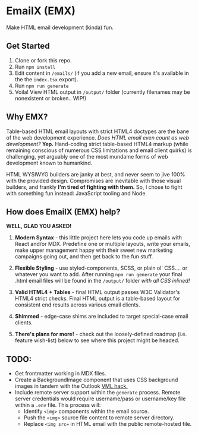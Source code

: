 # EmailX (EMX)

Make HTML email development (kinda) fun.

## Get Started

1. Clone or fork this repo.
2. Run `npm install`
3. Edit content in `/emails/` (if you add a new email, ensure it's available in the the `index.tsx` export).
4. Run `npm run generate`
5. Voila! View HTML output in `/output/` folder (currently filenames may be nonexistent or broken.. WIP!)

## Why EMX?

Table-based HTML email layouts with strict HTML4 doctypes are the bane of the 
web development experience. _Does HTML email even count as web development?_ **Yep.**
Hand-coding strict table-based HTML4 markup (while remaining conscious of 
numerous CSS limitations and email client quirks) is challenging, yet arguably 
one of the most mundame forms of web development known to humankind.

HTML WYSIWYG builders are janky at best, and never seem to jive 100% with the provided 
design. Compromises are inevitable with those visual builders, and frankly **I'm tired 
of fighting with them.** So, I chose to fight with something fun instead: JavaScript 
tooling and Node.

## How does EmailX (EMX) help?

**WELL, GLAD YOU ASKED!** 

1. **Modern Syntax** - this little project here lets you code up emails with React 
and/or MDX. Predefine one or multiple layouts, write your emails, make upper management 
happy with their sweet new marketing campaigns going out, and then get back to the fun stuff.

2. **Flexible Styling** - use styled-components, SCSS, or plain ol' CSS.... or whatever you
want to add. After running `npm run generate` your final .html email files will be found in the `/output/` 
folder _with all CSS inlined!_

3. **Valid HTML4 + Tables** - final HTML output passes W3C Validator's HTML4 strict checks. Final HTML
output is a table-based layout for consistent end results across various email clients.

4. **Shimmed** - edge-case shims are included to target special-case email clients.

5. **There's plans for more!** - check out the loosely-defined roadmap (i.e. feature wish-list) below 
to see where this project might be headed.

## TODO:

- Get frontmatter working in MDX files.
- Create a BackgroundImage component that uses CSS background images in tandem with the Outlook 
[VML hack.](https://www.emailonacid.com/blog/article/email-development/emailology_vector_markup_language_and_backgrounds/)
- Include remote server support within the `generate` process. Remote server credentials would require username/pass or 
username/key file within a `.env` file. This process will:
  - Identify `<img>` components within the email source.
  - Push the `<img>` source file content to remote server directory.
  - Replace `<img src=` in HTML email with the public remote-hosted file.
